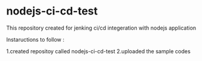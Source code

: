 # nodejs-ci-cd-test
This repository created for jenking ci/cd integeration with nodejs application

Instaructions to follow :

1.created repositoy called nodejs-ci-cd-test
2.uploaded the sample codes


